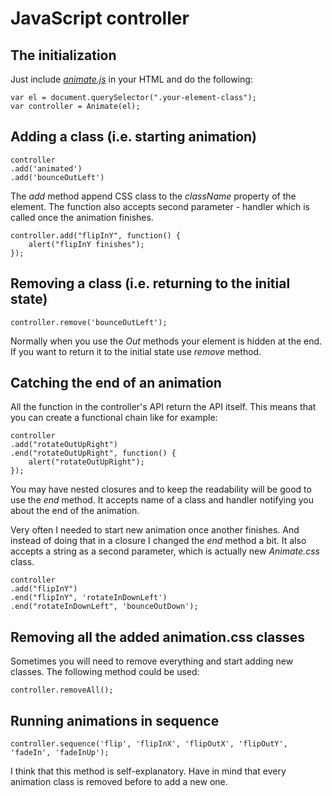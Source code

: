 # JavaScript controller

## The initialization

Just include [*animate.js*](https://github.com/krasimir/animate.css/blob/master/js/animate.js) in your HTML and do the following:

    var el = document.querySelector(".your-element-class");
    var controller = Animate(el);

## Adding a class (i.e. starting animation)

    controller
    .add('animated')
    .add('bounceOutLeft')

The *add* method append CSS class to the *className* property of the element. The function also accepts second parameter - handler which is called once the animation finishes.

    controller.add("flipInY", function() {
        alert("flipInY finishes");
    });

## Removing a class (i.e. returning to the initial state)

    controller.remove('bounceOutLeft');

Normally when you use the *Out* methods your element is hidden at the end. If you want to return it to the initial state use *remove* method.

## Catching the end of an animation

All the function in the controller's API return the API itself. This means that you can create a functional chain like for example:

    controller
    .add("rotateOutUpRight")
    .end("rotateOutUpRight", function() {
        alert("rotateOutUpRight");
    });

You may have nested closures and to keep the readability will be good to use the *end* method. It accepts name of a class and handler notifying you about the end of the animation.

Very often I needed to start new animation once another finishes. And instead of doing that in a closure I changed the *end* method a bit. It also accepts a string as a second parameter, which is actually new *Animate.css* class.

    controller
    .add("flipInY")
    .end("flipInY", 'rotateInDownLeft')
    .end("rotateInDownLeft", 'bounceOutDown');

## Removing all the added animation.css classes

Sometimes you will need to remove everything and start adding new classes. The following method could be used:

    controller.removeAll();

## Running animations in sequence

    controller.sequence('flip', 'flipInX', 'flipOutX', 'flipOutY', 'fadeIn', 'fadeInUp');

I think that this method is self-explanatory. Have in mind that every animation class is removed before to add a new one.